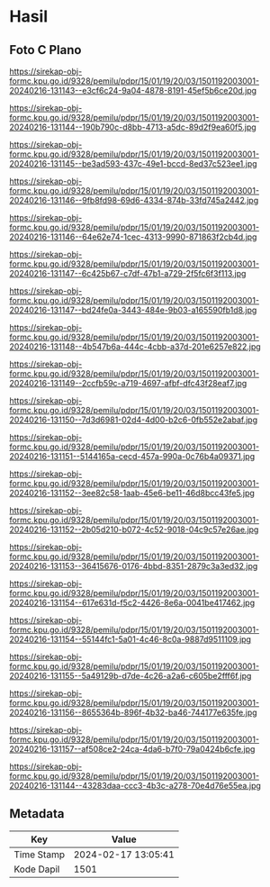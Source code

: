 # Hasil

## Foto C Plano

https://sirekap-obj-formc.kpu.go.id/9328/pemilu/pdpr/15/01/19/20/03/1501192003001-20240216-131143--e3cf6c24-9a04-4878-8191-45ef5b6ce20d.jpg

https://sirekap-obj-formc.kpu.go.id/9328/pemilu/pdpr/15/01/19/20/03/1501192003001-20240216-131144--190b790c-d8bb-4713-a5dc-89d2f9ea60f5.jpg

https://sirekap-obj-formc.kpu.go.id/9328/pemilu/pdpr/15/01/19/20/03/1501192003001-20240216-131145--be3ad593-437c-49e1-bccd-8ed37c523ee1.jpg

https://sirekap-obj-formc.kpu.go.id/9328/pemilu/pdpr/15/01/19/20/03/1501192003001-20240216-131146--9fb8fd98-69d6-4334-874b-33fd745a2442.jpg

https://sirekap-obj-formc.kpu.go.id/9328/pemilu/pdpr/15/01/19/20/03/1501192003001-20240216-131146--64e62e74-1cec-4313-9990-871863f2cb4d.jpg

https://sirekap-obj-formc.kpu.go.id/9328/pemilu/pdpr/15/01/19/20/03/1501192003001-20240216-131147--6c425b67-c7df-47b1-a729-2f5fc6f3f113.jpg

https://sirekap-obj-formc.kpu.go.id/9328/pemilu/pdpr/15/01/19/20/03/1501192003001-20240216-131147--bd24fe0a-3443-484e-9b03-a165590fb1d8.jpg

https://sirekap-obj-formc.kpu.go.id/9328/pemilu/pdpr/15/01/19/20/03/1501192003001-20240216-131148--4b547b6a-444c-4cbb-a37d-201e6257e822.jpg

https://sirekap-obj-formc.kpu.go.id/9328/pemilu/pdpr/15/01/19/20/03/1501192003001-20240216-131149--2ccfb59c-a719-4697-afbf-dfc43f28eaf7.jpg

https://sirekap-obj-formc.kpu.go.id/9328/pemilu/pdpr/15/01/19/20/03/1501192003001-20240216-131150--7d3d6981-02d4-4d00-b2c6-0fb552e2abaf.jpg

https://sirekap-obj-formc.kpu.go.id/9328/pemilu/pdpr/15/01/19/20/03/1501192003001-20240216-131151--5144165a-cecd-457a-990a-0c76b4a09371.jpg

https://sirekap-obj-formc.kpu.go.id/9328/pemilu/pdpr/15/01/19/20/03/1501192003001-20240216-131152--3ee82c58-1aab-45e6-be11-46d8bcc43fe5.jpg

https://sirekap-obj-formc.kpu.go.id/9328/pemilu/pdpr/15/01/19/20/03/1501192003001-20240216-131152--2b05d210-b072-4c52-9018-04c9c57e26ae.jpg

https://sirekap-obj-formc.kpu.go.id/9328/pemilu/pdpr/15/01/19/20/03/1501192003001-20240216-131153--36415676-0176-4bbd-8351-2879c3a3ed32.jpg

https://sirekap-obj-formc.kpu.go.id/9328/pemilu/pdpr/15/01/19/20/03/1501192003001-20240216-131154--617e631d-f5c2-4426-8e6a-0041be417462.jpg

https://sirekap-obj-formc.kpu.go.id/9328/pemilu/pdpr/15/01/19/20/03/1501192003001-20240216-131154--55144fc1-5a01-4c46-8c0a-9887d9511109.jpg

https://sirekap-obj-formc.kpu.go.id/9328/pemilu/pdpr/15/01/19/20/03/1501192003001-20240216-131155--5a49129b-d7de-4c26-a2a6-c605be2fff6f.jpg

https://sirekap-obj-formc.kpu.go.id/9328/pemilu/pdpr/15/01/19/20/03/1501192003001-20240216-131156--8655364b-896f-4b32-ba46-744177e635fe.jpg

https://sirekap-obj-formc.kpu.go.id/9328/pemilu/pdpr/15/01/19/20/03/1501192003001-20240216-131157--af508ce2-24ca-4da6-b7f0-79a0424b6cfe.jpg

https://sirekap-obj-formc.kpu.go.id/9328/pemilu/pdpr/15/01/19/20/03/1501192003001-20240216-131144--43283daa-ccc3-4b3c-a278-70e4d76e55ea.jpg


## Metadata

| Key        | Value               |
| ---------- | ------------------- |
| Time Stamp | 2024-02-17 13:05:41 |
| Kode Dapil | 1501                |



